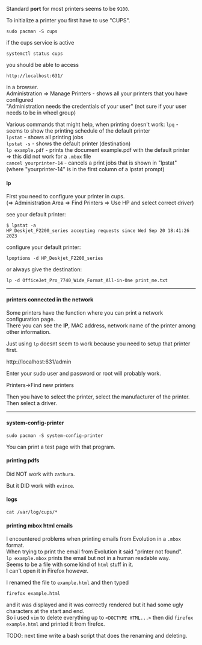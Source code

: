 Standard **port** for most printers seems to be `9100`.

To initialize a printer you first have to use "CUPS".

```
sudo pacman -S cups
```

if the cups service is active
```
systemctl status cups
```
you should be able to access 
```
http://localhost:631/
```
in a browser.\
Administration => Manage Printers   - shows all your printers that you have configured\
"Administration needs the credentials of your user" (not sure if your user needs to be in wheel group)

Various commands that might help, when printing doesn't work:
`lpq`       - seems to show the printing schedule of the default printer\
`lpstat`    - shows all printing jobs\
`lpstat -s` - shows the default printer (destination)\
`lp example.pdf`              - prints the document example.pdf with the default printer\
=> this did not work for a `.mbox` file\
`cancel yourprinter-14`       - cancels a print jobs that is shown in "lpstat" (where "yourprinter-14" is in the first column of a lpstat prompt)

#### lp

First you need to configure your printer in cups.\
(=> Administration Area => Find Printers => Use HP and select correct driver)

see your default printer:
```
$ lpstat -a
HP_Deskjet_F2200_series accepting requests since Wed Sep 20 18:41:26 2023
```
configure your default printer:
```
lpoptions -d HP_Deskjet_F2200_series
```

or always give the destination:
```
lp -d OfficeJet_Pro_7740_Wide_Format_All-in-One print_me.txt
```

***
#### printers connected in the network

Some printers have the function where you can print a network configuration page.\
There you can see the **IP**, MAC address, network name of the printer among other information.

Just using `lp` doesnt seem to work because you need to setup that printer first.

http://localhost:631/admin

Enter your sudo user and password or root will probably work.

Printers->Find new printers

Then you have to select the printer, select the manufacturer of the printer.\
Then select a driver.

***

#### system-config-printer

```
sudo pacman -S system-config-printer
```
You can print a test page with that program.

#### printing pdfs

Did NOT work with `zathura`.

But it DID work with `evince`.

#### logs

```
cat /var/log/cups/*
```

#### printing mbox html emails

I encountered problems when printing emails from Evolution in a `.mbox` format.\
When trying to print the email from Evolution it said "printer not found".\
`lp example.mbox` prints the email but not in a human readable way.\
Seems to be a file with some kind of `html` stuff in it.\
I can't open it in Firefox however.

I renamed the file to `example.html` and then typed
```
firefox example.html
```
and it was displayed and it was correctly rendered but it had some ugly characters at the start and end.\
So i used `vim` to delete everything up to `<DOCTYPE HTML...>` then did `firefox example.html` and printed it from firefox.

TODO: next time write a bash script that does the renaming and deleting.
